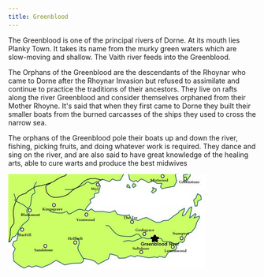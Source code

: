 ```yaml
---
title: Greenblood
---
```


The Greenblood is one of the principal rivers of Dorne. At its mouth lies Planky Town. It takes its name from the murky green waters which are slow-moving and shallow. The Vaith river feeds into the Greenblood.

The Orphans of the Greenblood are the descendants of the Rhoynar who came to Dorne after the Rhoynar Invasion but refused to assimilate and continue to practice the traditions of their ancestors. They live on rafts along the river Greenblood and consider themselves orphaned from their Mother Rhoyne. It's said that when they first came to Dorne they built their smaller boats from the burned carcasses of the ships they used to cross the narrow sea.

The orphans of the Greenblood pole their boats up and down the river, fishing, picking fruits, and doing whatever work is required. They dance and sing on the river, and are also said to have great knowledge of the healing arts, able to cure warts and produce the best midwives

![Image](images/000010.jpg)


